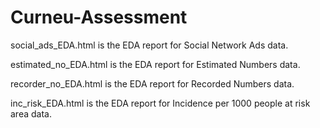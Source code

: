 # Curneu-Assessment
social_ads_EDA.html is the EDA report for Social Network Ads data.

estimated_no_EDA.html is the EDA report for Estimated Numbers data.

recorder_no_EDA.html is the EDA report for Recorded Numbers data.

inc_risk_EDA.html is the EDA report for Incidence per 1000 people at risk area data.
